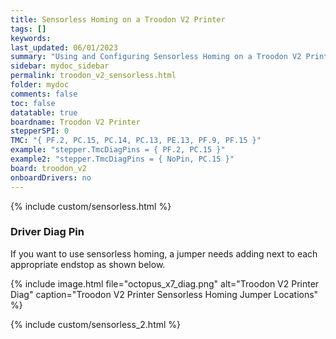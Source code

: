 ```yaml
---
title: Sensorless Homing on a Troodon V2 Printer
tags: []
keywords: 
last_updated: 06/01/2023
summary: "Using and Configuring Sensorless Homing on a Troodon V2 Printer"
sidebar: mydoc_sidebar
permalink: troodon_v2_sensorless.html
folder: mydoc
comments: false
toc: false
datatable: true
boardname: Troodon V2 Printer
stepperSPI: 0
TMC: "{ PF.2, PC.15, PC.14, PC.13, PE.13, PF.9, PF.15 }"
example: "stepper.TmcDiagPins = { PF.2, PC.15 }"
example2: "stepper.TmcDiagPins = { NoPin, PC.15 }"
board: troodon_v2
onboardDrivers: no
---
```


{% include custom/sensorless.html %}

### Driver Diag Pin

If you want to use sensorless homing, a jumper needs adding next to each appropriate endstop as shown below.

{% include image.html file="octopus_x7_diag.png" alt="Troodon V2 Printer Diag" caption="Troodon V2 Printer Sensorless Homing Jumper Locations" %}

{% include custom/sensorless_2.html %}